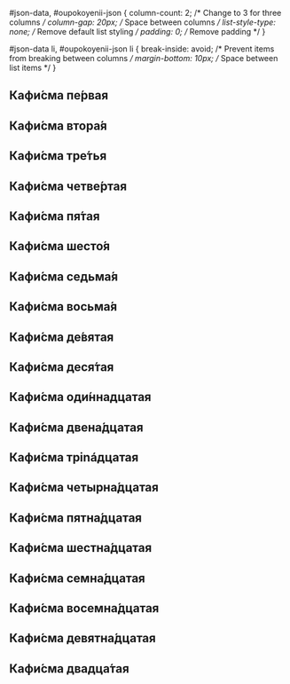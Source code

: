 #json-data, #oupokoyenii-json {
  column-count: 2; /* Change to 3 for three columns */
  column-gap: 20px; /* Space between columns */
  list-style-type: none; /* Remove default list styling */
  padding: 0; /* Remove padding */
}

#json-data li, #oupokoyenii-json li {
  break-inside: avoid; /* Prevent items from breaking between columns */
  margin-bottom: 10px; /* Space between list items */
}    
  <div class="kathisma" id="kathisma-1"> 
    <h2>Кафи́сма пе́рвая</h2> 
  </div>
  <div class="kathisma" id="kathisma-2"> 
    <h2>Кафи́сма втора́я</h2> 
  </div>
  <div class="kathisma" id="kathisma-3"> 
    <h2>Кафи́сма тре́тья</h2> 
  </div>
  <div class="kathisma" id="kathisma-4"> 
    <h2>Кафи́сма четве́ртая</h2> 
  </div>
  <div class="kathisma" id="kathisma-5"> 
    <h2>Кафи́сма пя́тая</h2> 
  </div>
  <div class="kathisma" id="kathisma-6"> 
    <h2>Кафи́сма шесто́я</h2> 
  </div>
  <div class="kathisma" id="kathisma-7"> 
    <h2>Кафи́сма седьма́я</h2> 
  </div>
  <div class="kathisma" id="kathisma-8"> 
    <h2>Кафи́сма восьма́я</h2> 
  </div>
  <div class="kathisma" id="kathisma-9"> 
    <h2>Кафи́сма де́вятая</h2> 
  </div>
  <div class="kathisma" id="kathisma-10"> 
    <h2>Кафи́сма деся́тая</h2> 
  </div>
  <div class="kathisma" id="kathisma-11"> 
    <h2>Кафи́сма оди́ннадцатая</h2> 
  </div>
  <div class="kathisma" id="kathisma-12"> 
    <h2>Кафи́сма двена́дцатая</h2> 
  </div>
  <div class="kathisma" id="kathisma-13"> 
    <h2>Кафи́сма трináдцатая</h2> 
  </div>
  <div class="kathisma" id="kathisma-14"> 
    <h2>Кафи́сма четырна́дцатая</h2> 
  </div>
  <div class="kathisma" id="kathisma-15"> 
    <h2>Кафи́сма пятна́дцатая</h2> 
  </div>
  <div class="kathisma" id="kathisma-16"> 
    <h2>Кафи́сма шестна́дцатая</h2> 
  </div>
  <div class="kathisma" id="kathisma-17"> 
    <h2>Кафи́сма семна́дцатая</h2> 
  </div>
  <div class="kathisma" id="kathisma-18"> 
    <h2>Кафи́сма восемна́дцатая</h2> 
  </div>
  <div class="kathisma" id="kathisma-19"> 
    <h2>Кафи́сма девятна́дцатая</h2> 
  </div>
  <div class="kathisma" id="kathisma-20"> 
    <h2>Кафи́сма двадца́тая</h2> 
  </div>





